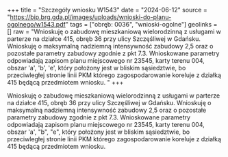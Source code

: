 +++
title = "Szczegóły wniosku W1543"
date = "2024-06-12"
source = "https://bip.brg.gda.pl/images/uploads/wnioski-do-planu-ogolnego/w1543.pdf"
tags = ["obręb: 0036", "wnioski-ogolne"]
geolinks = []
raw = "Wnioskuję o zabudowę mieszkaniową wielorodzinną z usługami w parterze na działce 415, obręb 36 przy ulicy Szczęśliwej w Gdańsku. Wnioskuję o maksymalną nadziemną intensywność zabudowy 2,5 oraz o pozostałe parametry zabudowy zgodnie z pkt 7.3. Wnioskowane parametry odpowiadają zapisom planu miejscowego nr 23545, karty terenu 004, obszar 'a', 'b', 'e', który położony jest w bliskim sąsiedztwie, bo przeciwległej stronie linii PKM  którego zagospodarowanie koreluje z działką 415 będącą przedmiotem wniosku. "
+++

Wnioskuję o zabudowę mieszkaniową wielorodzinną z usługami w parterze na
działce 415, obręb 36 przy ulicy Szczęśliwej w Gdańsku. Wnioskuję o maksymalną nadziemną
intensywność zabudowy 2,5 oraz o pozostałe parametry zabudowy zgodnie z pkt 7.3.
Wnioskowane parametry odpowiadają zapisom planu miejscowego nr 23545, karty terenu 004,
obszar 'a', "b", "e", który położony jest w bliskim sąsiedztwie, bo przeciwległej stronie linii PKM 
którego zagospodarowanie koreluje z działką 415 będącą przedmiotem wniosku.



